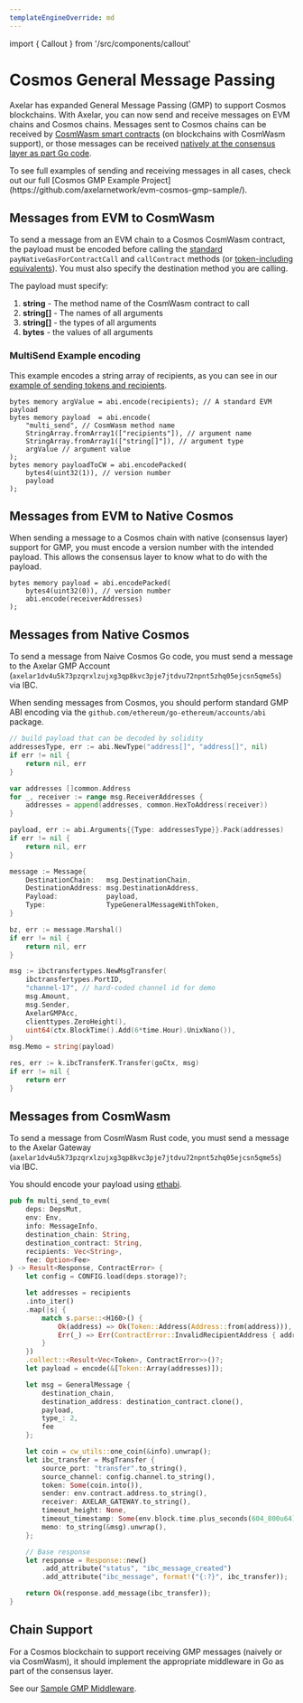 ```yaml
---
templateEngineOverride: md
---
```

import { Callout } from '/src/components/callout'


# Cosmos General Message Passing

Axelar has expanded General Message Passing (GMP) to support Cosmos blockchains. With Axelar, you can now send and receive messages on EVM chains and Cosmos chains. Messages sent to Cosmos chains can be received by [CosmWasm smart contracts](https://github.com/axelarnetwork/evm-cosmos-gmp-sample/tree/main/cosmwasm-integration/) (on blockchains with CosmWasm support), or those messages can be received [natively at the consensus layer as part Go code](https://github.com/axelarnetwork/evm-cosmos-gmp-sample/tree/main/native-integration).


<Callout emoji="💡">
To see full examples of sending and receiving messages in all cases, check out our full [Cosmos GMP Example Project](https://github.com/axelarnetwork/evm-cosmos-gmp-sample/).
</Callout>

## Messages from EVM to CosmWasm
To send a message from an EVM chain to a Cosmos CosmWasm contract, the payload must be encoded before calling the [standard](./gmp-messages) `payNativeGasForContractCall` and `callContract` methods (or [token-including equivalents](./gmp-tokens-with-messages)). You must also specify the destination method you are calling.


The payload must specify:

1. **string** - The method name of the CosmWasm contract to call
1. **string[]** - The names of all arguments
1. **string[]** - the types of all arguments
1. **bytes** - the values of all arguments

### MultiSend Example encoding
This example encodes a string array of recipients, as you can see in our [example of sending tokens and recipients](https://github.com/axelarnetwork/axelar-examples/blob/main/examples/evm/call-contract-with-token/DistributionExecutable.sol).

```solidity
bytes memory argValue = abi.encode(recipients); // A standard EVM payload
bytes memory payload  = abi.encode(
    "multi_send", // CosmWasm method name
    StringArray.fromArray1(["recipients"]), // argument name
    StringArray.fromArray1(["string[]"]), // argument type
    argValue // argument value
);
bytes memory payloadToCW = abi.encodePacked(
    bytes4(uint32(1)), // version number
    payload
);
```

## Messages from EVM to Native Cosmos
When sending a message to a Cosmos chain with native (consensus layer) support for GMP, you must encode a version number with the intended payload. This allows the consensus layer to know what to do with the payload.

```solidity
bytes memory payload = abi.encodePacked(
    bytes4(uint32(0)), // version number
    abi.encode(receiverAddresses)
);
```


## Messages from Native Cosmos
To send a message from Naive Cosmos Go code, you must send a message to the Axelar GMP Account (`axelar1dv4u5k73pzqrxlzujxg3qp8kvc3pje7jtdvu72npnt5zhq05ejcsn5qme5s`) via IBC.



When sending messages from Cosmos, you should perform standard GMP ABI encoding via the `github.com/ethereum/go-ethereum/accounts/abi` package. 

```go
// build payload that can be decoded by solidity
addressesType, err := abi.NewType("address[]", "address[]", nil)
if err != nil {
    return nil, err
}

var addresses []common.Address
for _, receiver := range msg.ReceiverAddresses {
    addresses = append(addresses, common.HexToAddress(receiver))
}

payload, err := abi.Arguments{{Type: addressesType}}.Pack(addresses)
if err != nil {
    return nil, err
}

message := Message{
    DestinationChain:   msg.DestinationChain,
    DestinationAddress: msg.DestinationAddress,
    Payload:            payload,
    Type:               TypeGeneralMessageWithToken,
}

bz, err := message.Marshal()
if err != nil {
    return nil, err
}

msg := ibctransfertypes.NewMsgTransfer(
    ibctransfertypes.PortID,
    "channel-17", // hard-coded channel id for demo
    msg.Amount,
    msg.Sender,
    AxelarGMPAcc,
    clienttypes.ZeroHeight(),
    uint64(ctx.BlockTime().Add(6*time.Hour).UnixNano()),
)
msg.Memo = string(payload)

res, err := k.ibcTransferK.Transfer(goCtx, msg)
if err != nil {
    return err
}
```

## Messages from CosmWasm
To send a message from CosmWasm Rust code, you must send a message to the Axelar Gateway (`axelar1dv4u5k73pzqrxlzujxg3qp8kvc3pje7jtdvu72npnt5zhq05ejcsn5qme5s`) via IBC.

You should encode your payload using [ethabi](https://github.com/rust-ethereum/ethabi).

```rust
pub fn multi_send_to_evm(
    deps: DepsMut,
    env: Env,
    info: MessageInfo,
    destination_chain: String,
    destination_contract: String,
    recipients: Vec<String>,
    fee: Option<Fee>
) -> Result<Response, ContractError> {
    let config = CONFIG.load(deps.storage)?;

    let addresses = recipients
    .into_iter()
    .map(|s| {
        match s.parse::<H160>() {
            Ok(address) => Ok(Token::Address(Address::from(address))),
            Err(_) => Err(ContractError::InvalidRecipientAddress { address: s }),
        }
    })
    .collect::<Result<Vec<Token>, ContractError>>()?;
    let payload = encode(&[Token::Array(addresses)]);

    let msg = GeneralMessage {
        destination_chain,
        destination_address: destination_contract.clone(),
        payload,
        type_: 2,
        fee
    };

    let coin = cw_utils::one_coin(&info).unwrap();
    let ibc_transfer = MsgTransfer {
        source_port: "transfer".to_string(),
        source_channel: config.channel.to_string(),
        token: Some(coin.into()),
        sender: env.contract.address.to_string(),
        receiver: AXELAR_GATEWAY.to_string(),
        timeout_height: None,
        timeout_timestamp: Some(env.block.time.plus_seconds(604_800u64).nanos()),
        memo: to_string(&msg).unwrap(),
    };

    // Base response
    let response = Response::new()
        .add_attribute("status", "ibc_message_created")
        .add_attribute("ibc_message", format!("{:?}", ibc_transfer));

    return Ok(response.add_message(ibc_transfer));
}
```

## Chain Support
For a Cosmos blockchain to support receiving GMP messages (naively or via CosmWasm), it should implement the appropriate middleware in Go as part of the consensus layer.

See our [Sample GMP Middleware](https://github.com/axelarnetwork/evm-cosmos-gmp-sample/tree/main/native-integration/sample-middleware).